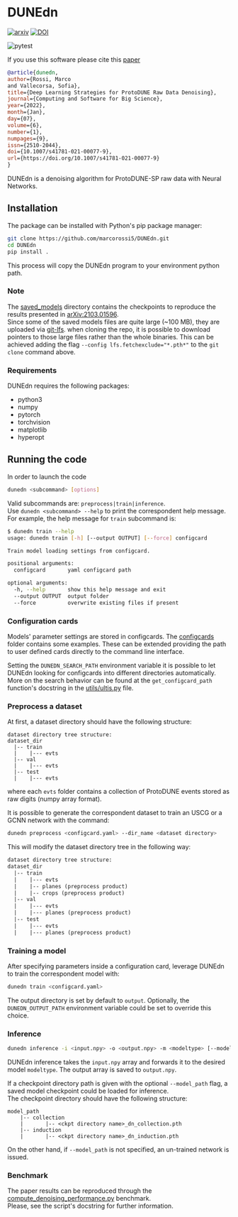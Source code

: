 # DUNEdn

[![arxiv](https://img.shields.io/badge/arXiv-hep--ph%2F2103.01596-%23B31B1B.svg)](https://arxiv.org/abs/2103.01596)
[![DOI](https://zenodo.org/badge/248536693.svg)](https://zenodo.org/badge/latestdoi/248536693)

![pytest](https://github.com/N3PDF/pdfflow/workflows/pytest/badge.svg)

If you use this software please cite this [paper](https://doi.org/10.1007/s41781-021-00077-9)

```bibtex
@article{dunedn,
author={Rossi, Marco
and Vallecorsa, Sofia},
title={Deep Learning Strategies for ProtoDUNE Raw Data Denoising},
journal={Computing and Software for Big Science},
year={2022},
month={Jan},
day={07},
volume={6},
number={1},
numpages={9},
issn={2510-2044},
doi={10.1007/s41781-021-00077-9},
url={https://doi.org/10.1007/s41781-021-00077-9}
}
```

DUNEdn is a denoising algorithm for ProtoDUNE-SP raw data with Neural Networks.

## Installation

The package can be installed with Python's pip package manager:

```bash
git clone https://github.com/marcorossi5/DUNEdn.git
cd DUNEdn
pip install .
```

This process will copy the DUNEdn program to your environment python path.

### Note

The [saved_models](saved_models) directory contains the checkpoints to reproduce
the results presented in [arXiv:2103.01596](https://arxiv.org/abs/2103.01596).  
Since some of the saved models files are quite large (~100 MB), they are uploaded
via [git-lfs](https://git-lfs.github.com/). when cloning the repo, it is possible
to download pointers to those large files rather than the whole binaries. This can
be achieved adding the flag `--config lfs.fetchexclude="*.pth*"` to the `git clone`
command above.

### Requirements

DUNEdn requires the following packages:

- python3
- numpy
- pytorch
- torchvision
- matplotlib
- hyperopt

## Running the code

In order to launch the code

```bash
dunedn <subcommand> [options]
```

Valid subcommands are: `preprocess|train|inference`.  
Use `dunedn <subcommand> --help` to print the correspondent help message.  
For example, the help message for `train` subcommand is:

```bash
$ dunedn train --help
usage: dunedn train [-h] [--output OUTPUT] [--force] configcard

Train model loading settings from configcard.

positional arguments:
  configcard       yaml configcard path

optional arguments:
  -h, --help       show this help message and exit
  --output OUTPUT  output folder
  --force          overwrite existing files if present
```

### Configuration cards

Models' parameter settings are stored in configcards. The [configcards](configcards)
folder contains some examples. These can be extended providing the path to user
defined cards directly to the command line interface.

Setting the `DUNEDN_SEARCH_PATH` environment variable it is possible to let DUNEdn
looking for configcards into different directories automatically. More on the
search behavior can be found at the `get_configcard_path` function's docstring
in the [utils/ultis.py](src/dunedn/utils/utils.py) file.

### Preprocess a dataset

At first, a dataset directory should have the following structure:

```text
dataset directory tree structure:
dataset_dir
  |-- train
  |    |--- evts
  |-- val
  |    |--- evts
  |-- test
  |    |--- evts
```

where each `evts` folder contains a collection of ProtoDUNE events stored as raw
digits (numpy array format).

It is possible to generate the correspondent dataset to train an USCG or a GCNN
network with the command:

```bash
dunedn preprocess <configcard.yaml> --dir_name <dataset directory>
```

This will modify the dataset directory tree in the following way:

```txt
dataset directory tree structure:
dataset_dir
  |-- train
  |    |--- evts
  |    |-- planes (preprocess product)
  |    |-- crops (preprocess product)
  |-- val
  |    |--- evts
  |    |--- planes (preprocess product)
  |-- test
  |    |--- evts
  |    |--- planes (preprocess product)
```

### Training a model

After specifying parameters inside a configuration card, leverage DUNEdn to train
the correspondent model with:

```bash
dunedn train <configcard.yaml>
```

The output directory is set by default to `output`. Optionally, the
`DUNEDN_OUTPUT_PATH` environment variable could be set to override this choice.

### Inference

```bash
dunedn inference -i <input.npy> -o <output.npy> -m <modeltype> [--model_path <checkpoint.pth>]
```

DUNEdn inference takes the `input.npy` array and forwards it to the desired model
`modeltype`. The output array is saved to `output.npy`.

If a checkpoint directory path is given with the optional `--model_path` flag, a
saved model checkpoint could be loaded for inference.  
The checkpoint directory should have the following structure:

```text
model_path
    |-- collection
    |       |-- <ckpt directory name>_dn_collection.pth
    |-- induction
    |       |-- <ckpt directory name>_dn_induction.pth
```

On the other hand, if `--model_path` is not specified, an un-trained network is issued.

### Benchmark

The paper results can be reproduced through the
[compute_denoising_performance.py](benchmarks/compute_denoising_performance.py) benchmark.  
Please, see the script's docstring for further information.
